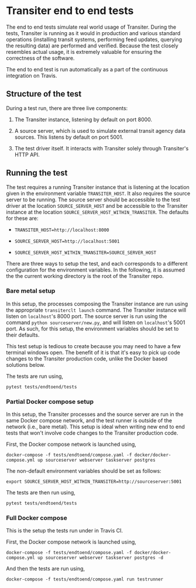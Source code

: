 # Transiter end to end tests

The end to end tests simulate real world usage of Transiter.
During the tests, Transiter is running as it would in production
and various standard operations (installing transit systems, performing feed updates,
 querying the resulting data)
are performed and verified.
Because the test closely resembles actual usage, it is extremely
valuable for ensuring the correctness of the software.

The end to end test is run automatically as a part of the 
continuous integration on Travis.

## Structure of the test

During a test run, there are three live components:

1. The Transiter instance, listening by default on port 8000.

1. A source server, which is used to simulate external transit agency data sources.
   This listens by default on port 5001.
    
1. The test driver itself. 
   It interacts with Transiter solely through Transiter's HTTP API.


## Running the test

The test requires a running Transiter instance
that is listening at the location given 
in the environment variable `TRANSITER_HOST`.
It also requires the source server to be running. 
The source server should be accessible to the test driver
at the location `SOURCE_SERVER_HOST` and be accessible
to the Transiter instance at the location `SOURCE_SERVER_HOST_WITHIN_TRANSITER`.
The defaults for these are:

- `TRANSITER_HOST=http://localhost:8000`

- `SOURCE_SERVER_HOST=http://localhost:5001`

- `SOURCE_SERVER_HOST_WITHIN_TRANSITER=SOURCE_SERVER_HOST`

There are three ways to setup the test,
and each corresponds to a different configuration 
for the environment variables.
In the following, it is assumed the the current working
directory is the root of the Transiter repo.

### Bare metal setup

In this setup, the processes composing the Transiter instance
are run using the appropriate `transiterclt launch` command.
The Transiter instance will listen on `localhost`'s 8000 port.
The source server is run using the command `python sourceserver/new.py`,
 and will listen on `localhost`'s 5001 port.
As such, for this setup, the environment variables should be set to their defaults.

This test setup is tedious to create because you may need to have a few terminal windows open.
The benefit of it is that it's easy to pick up code changes to the Transiter production code,
unlike the Docker based solutions below.

The tests are run using,

    pytest tests/endtoend/tests


### Partial Docker compose setup

In this setup, the Transiter processes and the source server are 
run in the same Docker compose network, and the test runner is outside of the network (i.e., bare metal).
This setup is ideal when writing new end to end tests that
    won't involve code changes to the Transiter production code.

First, the Docker compose network is launched using,

    docker-compose -f tests/endtoend/compose.yaml -f docker/docker-compose.yml up sourceserver webserver taskserver postgres

The non-default environment variables should be set as follows:

    export SOURCE_SERVER_HOST_WITHIN_TRANSITER=http://sourceserver:5001
    
The tests are then run using,

    pytest tests/endtoend/tests

### Full Docker compose 

This is the setup the tests run under in Travis CI.

First, the Docker compose network is launched using,

    docker-compose -f tests/endtoend/compose.yaml -f docker/docker-compose.yml up sourceserver webserver taskserver postgres -d

And then the tests are run using,

    docker-compose -f tests/endtoend/compose.yaml run testrunner

